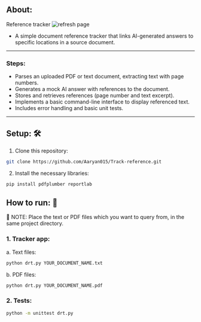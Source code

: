 ## About: 

Reference tracker
![refresh page](https://github.com/Aaryan015/Track-reference/blob/main/Architecture%20diagram.png?raw=true)

- A simple document reference tracker that links AI-generated answers to specific locations in a source document.
-----
### Steps:
- Parses an uploaded PDF or text document, extracting text with page numbers.
- Generates a mock AI answer with references to the document.
- Stores and retrieves references (page number and text excerpt).
- Implements a basic command-line interface to display referenced text.
- Includes error handling and basic unit tests.
-----
## Setup: 🛠️
1. Clone this repository:
```sh
git clone https://github.com/Aaryan015/Track-reference.git
```
2. Install the necessary libraries:
```sh
pip install pdfplumber reportlab
```

## How to run: 🏃
🚨 NOTE: Place the text or PDF files which you want to query from, in the same project directory.

### 1. Tracker app:
a. Text files:
```sh
python drt.py YOUR_DOCUMENT_NAME.txt
```

b. PDF files:
```sh
python drt.py YOUR_DOCUMENT_NAME.pdf
```

### 2. Tests:
```sh
python -m unittest drt.py
```
